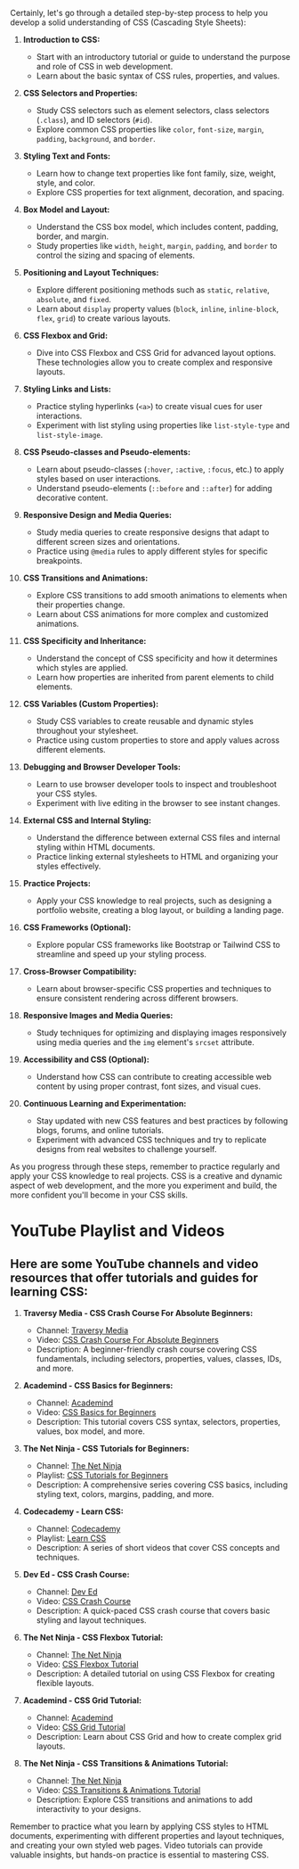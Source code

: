 Certainly, let's go through a detailed step-by-step process to help you develop a solid understanding of CSS (Cascading Style Sheets):

1. **Introduction to CSS:**
   - Start with an introductory tutorial or guide to understand the purpose and role of CSS in web development.
   - Learn about the basic syntax of CSS rules, properties, and values.

2. **CSS Selectors and Properties:**
   - Study CSS selectors such as element selectors, class selectors (`.class`), and ID selectors (`#id`).
   - Explore common CSS properties like `color`, `font-size`, `margin`, `padding`, `background`, and `border`.

3. **Styling Text and Fonts:**
   - Learn how to change text properties like font family, size, weight, style, and color.
   - Explore CSS properties for text alignment, decoration, and spacing.

4. **Box Model and Layout:**
   - Understand the CSS box model, which includes content, padding, border, and margin.
   - Study properties like `width`, `height`, `margin`, `padding`, and `border` to control the sizing and spacing of elements.

5. **Positioning and Layout Techniques:**
   - Explore different positioning methods such as `static`, `relative`, `absolute`, and `fixed`.
   - Learn about `display` property values (`block`, `inline`, `inline-block`, `flex`, `grid`) to create various layouts.

6. **CSS Flexbox and Grid:**
   - Dive into CSS Flexbox and CSS Grid for advanced layout options. These technologies allow you to create complex and responsive layouts.

7. **Styling Links and Lists:**
   - Practice styling hyperlinks (`<a>`) to create visual cues for user interactions.
   - Experiment with list styling using properties like `list-style-type` and `list-style-image`.

8. **CSS Pseudo-classes and Pseudo-elements:**
   - Learn about pseudo-classes (`:hover`, `:active`, `:focus`, etc.) to apply styles based on user interactions.
   - Understand pseudo-elements (`::before` and `::after`) for adding decorative content.

9. **Responsive Design and Media Queries:**
   - Study media queries to create responsive designs that adapt to different screen sizes and orientations.
   - Practice using `@media` rules to apply different styles for specific breakpoints.

10. **CSS Transitions and Animations:**
    - Explore CSS transitions to add smooth animations to elements when their properties change.
    - Learn about CSS animations for more complex and customized animations.

11. **CSS Specificity and Inheritance:**
    - Understand the concept of CSS specificity and how it determines which styles are applied.
    - Learn how properties are inherited from parent elements to child elements.

12. **CSS Variables (Custom Properties):**
    - Study CSS variables to create reusable and dynamic styles throughout your stylesheet.
    - Practice using custom properties to store and apply values across different elements.

13. **Debugging and Browser Developer Tools:**
    - Learn to use browser developer tools to inspect and troubleshoot your CSS styles.
    - Experiment with live editing in the browser to see instant changes.

14. **External CSS and Internal Styling:**
    - Understand the difference between external CSS files and internal styling within HTML documents.
    - Practice linking external stylesheets to HTML and organizing your styles effectively.

15. **Practice Projects:**
    - Apply your CSS knowledge to real projects, such as designing a portfolio website, creating a blog layout, or building a landing page.

16. **CSS Frameworks (Optional):**
    - Explore popular CSS frameworks like Bootstrap or Tailwind CSS to streamline and speed up your styling process.

17. **Cross-Browser Compatibility:**
    - Learn about browser-specific CSS properties and techniques to ensure consistent rendering across different browsers.

18. **Responsive Images and Media Queries:**
    - Study techniques for optimizing and displaying images responsively using media queries and the `img` element's `srcset` attribute.

19. **Accessibility and CSS (Optional):**
    - Understand how CSS can contribute to creating accessible web content by using proper contrast, font sizes, and visual cues.

20. **Continuous Learning and Experimentation:**
    - Stay updated with new CSS features and best practices by following blogs, forums, and online tutorials.
    - Experiment with advanced CSS techniques and try to replicate designs from real websites to challenge yourself.

As you progress through these steps, remember to practice regularly and apply your CSS knowledge to real projects. CSS is a creative and dynamic aspect of web development, and the more you experiment and build, the more confident you'll become in your CSS skills.

# YouTube Playlist and Videos

## Here are some YouTube channels and video resources that offer tutorials and guides for learning CSS:

1. **Traversy Media - CSS Crash Course For Absolute Beginners:**
   - Channel: [Traversy Media](https://www.youtube.com/c/TraversyMedia)
   - Video: [CSS Crash Course For Absolute Beginners](https://www.youtube.com/watch?v=yfoY53QXEnI)
   - Description: A beginner-friendly crash course covering CSS fundamentals, including selectors, properties, values, classes, IDs, and more.

2. **Academind - CSS Basics for Beginners:**
   - Channel: [Academind](https://www.youtube.com/c/Academind)
   - Video: [CSS Basics for Beginners](https://www.youtube.com/watch?v=1Rs2ND1ryYc)
   - Description: This tutorial covers CSS syntax, selectors, properties, values, box model, and more.

3. **The Net Ninja - CSS Tutorials for Beginners:**
   - Channel: [The Net Ninja](https://www.youtube.com/c/TheNetNinja)
   - Playlist: [CSS Tutorials for Beginners](https://www.youtube.com/playlist?list=PL4cUxeGkcC9gQeDH6xYhmO-db2mhoTSrT)
   - Description: A comprehensive series covering CSS basics, including styling text, colors, margins, padding, and more.

4. **Codecademy - Learn CSS:**
   - Channel: [Codecademy](https://www.youtube.com/user/Codecademy)
   - Playlist: [Learn CSS](https://www.youtube.com/playlist?list=PLGfT2ttR9oTeEsL4spRo6tiMscuGKlts8)
   - Description: A series of short videos that cover CSS concepts and techniques.

5. **Dev Ed - CSS Crash Course:**
   - Channel: [Dev Ed](https://www.youtube.com/c/DevEd)
   - Video: [CSS Crash Course](https://www.youtube.com/watch?v=yfoY53QXEnI)
   - Description: A quick-paced CSS crash course that covers basic styling and layout techniques.

6. **The Net Ninja - CSS Flexbox Tutorial:**
   - Channel: [The Net Ninja](https://www.youtube.com/c/TheNetNinja)
   - Video: [CSS Flexbox Tutorial](https://www.youtube.com/watch?v=JJSoEo8JSnc)
   - Description: A detailed tutorial on using CSS Flexbox for creating flexible layouts.

7. **Academind - CSS Grid Tutorial:**
   - Channel: [Academind](https://www.youtube.com/c/Academind)
   - Video: [CSS Grid Tutorial](https://www.youtube.com/watch?v=jV8B24rSN5o)
   - Description: Learn about CSS Grid and how to create complex grid layouts.

8. **The Net Ninja - CSS Transitions & Animations Tutorial:**
   - Channel: [The Net Ninja](https://www.youtube.com/c/TheNetNinja)
   - Video: [CSS Transitions & Animations Tutorial](https://www.youtube.com/watch?v=5bxFSOA5JYo)
   - Description: Explore CSS transitions and animations to add interactivity to your designs.

Remember to practice what you learn by applying CSS styles to HTML documents, experimenting with different properties and layout techniques, and creating your own styled web pages. Video tutorials can provide valuable insights, but hands-on practice is essential to mastering CSS.
